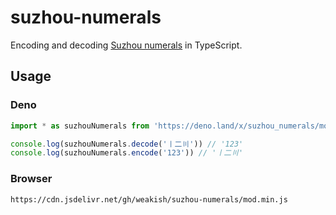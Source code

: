 # suzhou-numerals

Encoding and decoding [Suzhou numerals] in TypeScript.

[Suzhou numerals]: https://en.wikipedia.org/wiki/Suzhou_numerals

## Usage

### Deno

```js
import * as suzhouNumerals from 'https://deno.land/x/suzhou_numerals/mod.ts'

console.log(suzhouNumerals.decode('〡二〣')) // '123'
console.log(suzhouNumerals.encode('123')) // '〡二〣'
```

### Browser

```
https://cdn.jsdelivr.net/gh/weakish/suzhou-numerals/mod.min.js
```